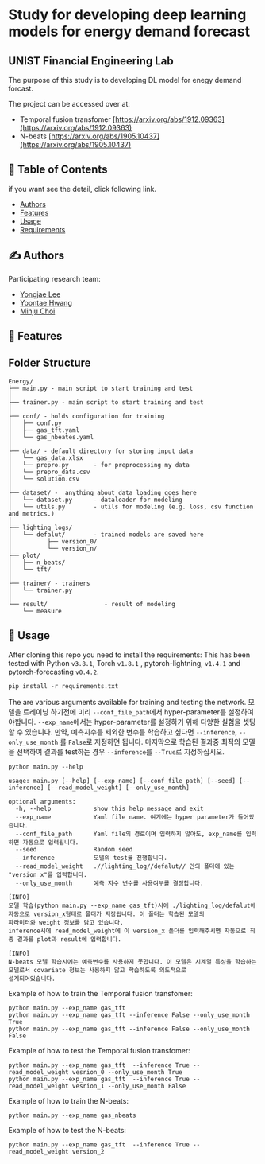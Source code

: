 # Study for developing deep learning models for energy demand forecast
## UNIST Financial Engineering Lab  

The purpose of this study is to developing DL model for enegy demand forcast.


The project can be accessed over at:
-  Temporal fusion transfomer [https://arxiv.org/abs/1912.09363](https://arxiv.org/abs/1912.09363)
-  N-beats [https://arxiv.org/abs/1905.10437](https://arxiv.org/abs/1905.10437)


## 📝 Table of Contents

if you want see the detail, click following link.
- [Authors](#authors)
- [Features](#features)
- [Usage](#usage)
- [Requirements](./requirements.txt) 


## ✍️ Authors <a name = "authors"></a>
Participating research team:
- [Yongjae Lee](https://www.notion.so/unist-felab/Yongjae-Lee-Ph-D-f43bbcebc05a4697b56b42db61e3e221)
- [Yoontae Hwang](https://www.notion.so/unist-felab/Yoontae-Hwang-9b1c43d6b1924d39a7940764fd0420b7) 
- [Minju Choi](https://www.notion.so/unist-felab/MINJOO-CHOI-b204363e14da45b59db347739f5e84ec)

## 🏁 Features <a name = "Features"></a>


## Folder Structure
  ```
  Energy/
  ├── main.py - main script to start training and test
  │
  ├── trainer.py - main script to start training and test
  │
  ├── conf/ - holds configuration for training
  │   ├── conf.py
  │   ├── gas_tft.yaml
  │   └── gas_nbeates.yaml
  │
  ├── data/ - default directory for storing input data
  │   └── gas_data.xlsx
  │   └── prepro.py       - for preprocessing my data
  │   └── prepro_data.csv
  │   └── solution.csv
  │
  ├── dataset/ -  anything about data loading goes here
  │   └── dataset.py      - dataloader for modeling
  │   └── utils.py        - utils for modeling (e.g. loss, csv function and metrics.)
  │
  ├── lighting_logs/
  │   └── defalut/        - trained models are saved here
  │          ├── version_0/
  │          └── version_n/
  ├── plot/
  │   ├── n_beats/ 
  │   └── tft/ 
  │
  ├── trainer/ - trainers
  │   └── trainer.py
  │
  └── result/                - result of modeling
      └── measure
   ```
  

## 🎈 Usage <a name = "usage"></a> 

After cloning this repo you need to install the requirements:
This has been tested with Python `v3.8.1`, Torch `v1.8.1` , pytorch-lightning, `v1.4.1` and pytorch-forecasting `v0.4.2`.

```shell
pip install -r requirements.txt
```

The are various arguments available for training and testing the network.
모델을 트레이닝 하기전에 미리 `--conf_file_path`에서 hyper-parameter를 설정하여야합니다. `--exp_name`에서는 hyper-parameter를 설정하기 위해 다양한 실험을 셋팅할 수 있습니다. 만약, 예측지수를 제외한 변수를 학습하고 싶다면 `--inference`, `--only_use_month`
를 `False`로 지정하면 됩니다. 마지막으로 학습된 결과중 최적의 모델을 선택하여 결과를 test하는 경우 `--inference`를 `--True`로 지정하십시오.
```
python main.py --help

usage: main.py [--help] [--exp_name] [--conf_file_path] [--seed] [--inference] [--read_model_weight] [--only_use_month]

optional arguments:
  -h, --help            show this help message and exit
  --exp_name            Yaml file name. 여기에는 hyper parameter가 들어있습니다.
  --conf_file_path      Yaml file의 경로이며 입력하지 않아도, exp_name를 입력하면 자동으로 입력됩니다.
  --seed                Random seed
  --inference           모델의 test를 진행합니다.
  --read_model_weight   .//lighting_log//defalut// 안의 폴더에 있는 "version_x"를 입력합니다.  
  --only_use_month      예측 지수 변수를 사용여부를 결정합니다. 

[INFO] 
모델 학습(python main.py --exp_name gas_tft)시에 ./lighting_log/defalut에 자동으로 version_x형태로 폴더가 저장됩니다. 이 폴더는 학습된 모델의
파라미터와 weight 정보를 담고 있습니다. 
inference시에 read_model_weight에 이 version_x 폴더를 입력해주시면 자동으로 최종 결과를 plot과 result에 입력합니다.

[INFO]
N-beats 모델 학습시에는 예측변수를 사용하지 못합니다. 이 모델은 시계열 특성을 학습하는 모델로서 covariate 정보는 사용하지 않고 학습하도록 의도적으로
설계되어있습니다.
```

Example of how to train the Temporal fusion transfomer:

```shell
python main.py --exp_name gas_tft 
python main.py --exp_name gas_tft --inference False --only_use_month True
python main.py --exp_name gas_tft --inference False --only_use_month False
```


Example of how to test the Temporal fusion transfomer:

```shell
python main.py --exp_name gas_tft  --inference True --read_model_weight vesrion_0 --only_use_month True
python main.py --exp_name gas_tft  --inference True --read_model_weight vesrion_1 --only_use_month False
```


Example of how to train the N-beats:

```shell
python main.py --exp_name gas_nbeats 
```

Example of how to test the N-beats:

```shell
python main.py --exp_name gas_tft  --inference True --read_model_weight version_2
```




